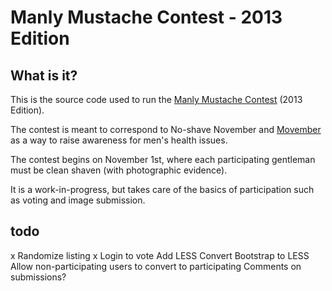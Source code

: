 Manly Mustache Contest - 2013 Edition
=====================================

What is it?
-----------

This is the source code used to run the [Manly Mustache Contest](http://mustache.chryso.net) (2013 Edition).

The contest is meant to correspond to No-shave November and [Movember](http://us.movember.com) as a way to raise awareness for men's health issues.

The contest begins on November 1st, where each participating gentleman must be clean shaven (with photographic evidence).

It is a work-in-progress, but takes care of the basics of participation such as voting and image submission.

todo
----
x	Randomize listing
x	Login to vote
	Add LESS
	Convert Bootstrap to LESS
	Allow non-participating users to convert to participating
	Comments on submissions?

